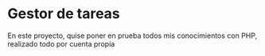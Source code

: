 <h1>Gestor de tareas</h1>

<p>En este proyecto, quise poner en prueba todos mis conocimientos con PHP, realizado todo por cuenta propia</p>
